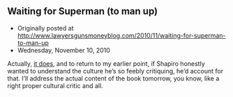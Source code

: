 ## Waiting for Superman (to man up)

 * Originally posted at http://www.lawyersgunsmoneyblog.com/2010/11/waiting-for-superman-to-man-up
 * Wednesday, November 10, 2010

Actually, [it does](http://www.diamondcomics.com/public/default.asp?t=1&m=1&c=3&s=237&ai=102223&ssd=), and to return to my earlier point, if Shapiro honestly wanted to understand the culture he’s so feebly critiquing, he’d account for that.  I’ll address the actual content of the book tomorrow, you know, like a right proper cultural critic and all.